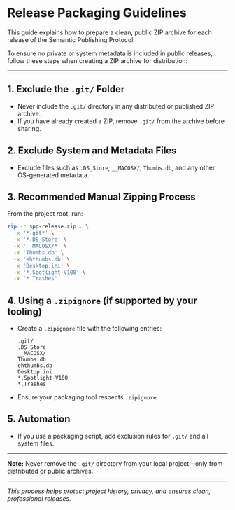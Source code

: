# Release Packaging Guidelines

This guide explains how to prepare a clean, public ZIP archive for each release of the Semantic Publishing Protocol.

To ensure no private or system metadata is included in public releases, follow these steps when creating a ZIP archive for distribution:

---

## 1. Exclude the `.git/` Folder
- Never include the `.git/` directory in any distributed or published ZIP archive.
- If you have already created a ZIP, remove `.git/` from the archive before sharing.

## 2. Exclude System and Metadata Files
- Exclude files such as `.DS_Store`, `__MACOSX/`, `Thumbs.db`, and any other OS-generated metadata.

## 3. Recommended Manual Zipping Process

From the project root, run:

```sh
zip -r spp-release.zip . \
  -x '*.git*' \
  -x '*.DS_Store' \
  -x '__MACOSX/*' \
  -x 'Thumbs.db' \
  -x 'ehthumbs.db' \
  -x 'Desktop.ini' \
  -x '*.Spotlight-V100' \
  -x '*.Trashes'
```

## 4. Using a `.zipignore` (if supported by your tooling)
- Create a `.zipignore` file with the following entries:
  ```
  .git/
  .DS_Store
  __MACOSX/
  Thumbs.db
  ehthumbs.db
  Desktop.ini
  *.Spotlight-V100
  *.Trashes
  ```
- Ensure your packaging tool respects `.zipignore`.

## 5. Automation
- If you use a packaging script, add exclusion rules for `.git/` and all system files.

---

**Note:** Never remove the `.git/` directory from your local project—only from distributed or public archives.

---

_This process helps protect project history, privacy, and ensures clean, professional releases._
